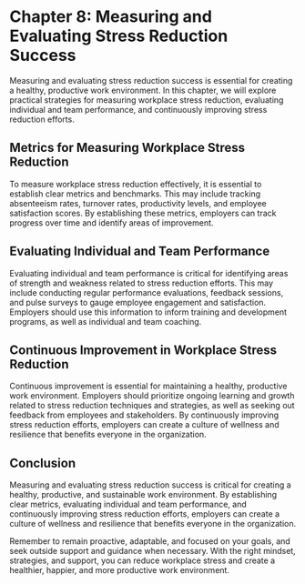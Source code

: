 Chapter 8: Measuring and Evaluating Stress Reduction Success
============================================================

Measuring and evaluating stress reduction success is essential for creating a healthy, productive work environment. In this chapter, we will explore practical strategies for measuring workplace stress reduction, evaluating individual and team performance, and continuously improving stress reduction efforts.

Metrics for Measuring Workplace Stress Reduction
------------------------------------------------

To measure workplace stress reduction effectively, it is essential to establish clear metrics and benchmarks. This may include tracking absenteeism rates, turnover rates, productivity levels, and employee satisfaction scores. By establishing these metrics, employers can track progress over time and identify areas of improvement.

Evaluating Individual and Team Performance
------------------------------------------

Evaluating individual and team performance is critical for identifying areas of strength and weakness related to stress reduction efforts. This may include conducting regular performance evaluations, feedback sessions, and pulse surveys to gauge employee engagement and satisfaction. Employers should use this information to inform training and development programs, as well as individual and team coaching.

Continuous Improvement in Workplace Stress Reduction
----------------------------------------------------

Continuous improvement is essential for maintaining a healthy, productive work environment. Employers should prioritize ongoing learning and growth related to stress reduction techniques and strategies, as well as seeking out feedback from employees and stakeholders. By continuously improving stress reduction efforts, employers can create a culture of wellness and resilience that benefits everyone in the organization.

Conclusion
----------

Measuring and evaluating stress reduction success is critical for creating a healthy, productive, and sustainable work environment. By establishing clear metrics, evaluating individual and team performance, and continuously improving stress reduction efforts, employers can create a culture of wellness and resilience that benefits everyone in the organization.

Remember to remain proactive, adaptable, and focused on your goals, and seek outside support and guidance when necessary. With the right mindset, strategies, and support, you can reduce workplace stress and create a healthier, happier, and more productive work environment.


